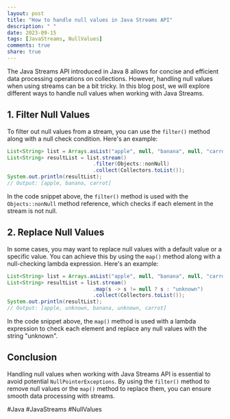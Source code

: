 ```yaml
---
layout: post
title: "How to handle null values in Java Streams API"
description: " "
date: 2023-09-15
tags: [JavaStreams, NullValues]
comments: true
share: true
---
```


The Java Streams API introduced in Java 8 allows for concise and efficient data processing operations on collections. However, handling null values when using streams can be a bit tricky. In this blog post, we will explore different ways to handle null values when working with Java Streams.

## 1. Filter Null Values
To filter out null values from a stream, you can use the `filter()` method along with a null check condition. Here's an example:

```java
List<String> list = Arrays.asList("apple", null, "banana", null, "carrot");
List<String> resultList = list.stream()
                            .filter(Objects::nonNull)
                            .collect(Collectors.toList());
System.out.println(resultList);
// Output: [apple, banana, carrot]
```

In the code snippet above, the `filter()` method is used with the `Objects::nonNull` method reference, which checks if each element in the stream is not null.

## 2. Replace Null Values
In some cases, you may want to replace null values with a default value or a specific value. You can achieve this by using the `map()` method along with a null-checking lambda expression. Here's an example:

```java
List<String> list = Arrays.asList("apple", null, "banana", null, "carrot");
List<String> resultList = list.stream()
                            .map(s -> s != null ? s : "unknown")
                            .collect(Collectors.toList());
System.out.println(resultList);
// Output: [apple, unknown, banana, unknown, carrot]
```

In the code snippet above, the `map()` method is used with a lambda expression to check each element and replace any null values with the string "unknown".

## Conclusion
Handling null values when working with Java Streams API is essential to avoid potential `NullPointerExceptions`. By using the `filter()` method to remove null values or the `map()` method to replace them, you can ensure smooth data processing with streams.

#Java #JavaStreams #NullValues
